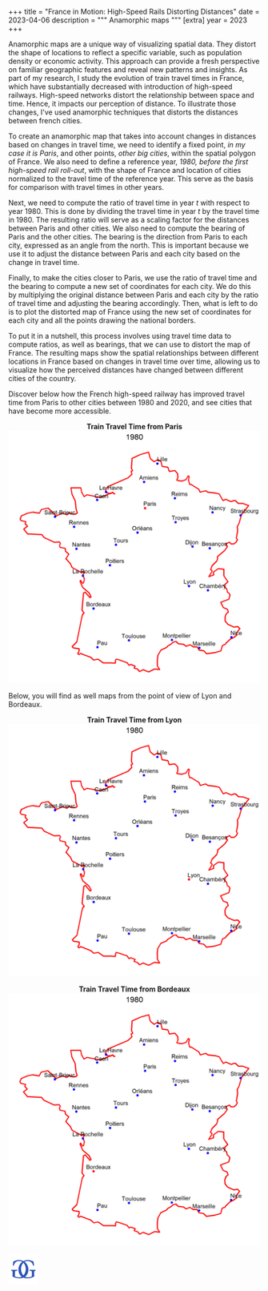 +++
title = "France in Motion: High-Speed Rails Distorting Distances"
date = 2023-04-06
description = """
Anamorphic maps
"""
[extra]
year = 2023
+++

Anamorphic maps are a unique way of visualizing spatial data. They distort the shape of locations to reflect a specific variable, such as population density or economic activity. This approach can provide a fresh perspective on familiar geographic features and reveal new patterns and insights.
As part of my research, I study the evolution of train travel times in France, which have substantially decreased with introduction of high-speed railways. High-speed networks distort the relationship between space and time. Hence, it impacts our perception of distance. To illustrate those changes, I've used anamorphic techniques that distorts the distances between french cities.

To create an anamorphic map that takes into account changes in distances based on changes in travel time, we need to identify a fixed point, *in my case it is Paris*, and other points, *other big cities*, within the spatial polygon of France. We also need to define a reference year, *1980, before the first high-speed rail roll-out*, with the shape of France and location of cities normalized to the travel time of the reference year. This serve as the basis for comparison with travel times in other years.

Next, we need to compute the ratio of travel time in year *t* with respect to year 1980. This is done by dividing the travel time in year *t* by the travel time in 1980. The resulting ratio will serve as a scaling factor for the distances between Paris and other cities. 
We also need to compute the bearing of Paris and the other cities. The bearing is the direction from Paris to each city, expressed as an angle from the north. This is important because we use it to adjust the distance between Paris and each city based on the change in travel time.

Finally, to make the cities closer to Paris, we use the ratio of travel time and the bearing to compute a new set of coordinates for each city. We do this by multiplying the original distance between Paris and each city by the ratio of travel time and adjusting the bearing accordingly.
Then, what is left to do is to plot the distorted map of France using the new set of coordinates for each city and all the points drawing the national borders.

To put it in a nutshell, this process involves using travel time data to compute ratios, as well as bearings, that we can use to distort the map of France. The resulting maps show the spatial relationships between different locations in France based on changes in travel time over time, allowing us to visualize how the perceived distances have changed between different cities of the country.

Discover below how the French high-speed railway has improved travel time from Paris to other cities between 1980 and 2020, and see cities that have become more accessible.

<p align="center" width="100%">
	<b>Train Travel Time from Paris</b>
	<img src="/image/anamorph/anamorphparis.gif" alt="Example GIF">
</p>

Below, you will find as well maps from the point of view of Lyon and Bordeaux.

<p align="center" width="100%">
	<b>Train Travel Time from Lyon</b>
	<img src="/image/anamorph/anamorphlyon.gif" alt="Example GIF">
</p>

<p align="center" width="100%">
	<b>Train Travel Time from Bordeaux</b>
	<img src="/image/anamorph/anamorphbordeaux.gif" alt="Example GIF">
</p>





![](/image/signature.png)